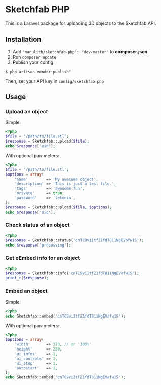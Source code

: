 # Sketchfab PHP

This is a Laravel package for uploading 3D objects to the Sketchfab API.

## Installation

1. Add `"manulith/sketchfab-php": "dev-master"` to **composer.json**.
2. Run `composer update`
4. Publish your config

```
$ php artisan vendor:publish"
```

Then, set your API key in `config/sketchfab.php`

## Usage

### Upload an object

Simple:


```php
<?php
$file = '/path/to/file.stl';
$response = Sketchfab::upload($file);
echo $response['uid'];
```

With optional parameters:

```php
<?php
$file = '/path/to/file.stl';
$options = array(
    'name'        => 'My awesome object',
    'description' => 'This is just a test file.',
    'tags'        => 'awesome fun',
    'private'     => true,
    'password'    => 'letmein',
);
$response = Sketchfab::upload($file, $options);
echo $response['uid'];
```

### Check status of an object

```php
<?php
$response = Sketchfab::status('cnTC9viItfZ1fdT811NgEVafw1S');
echo $response['processing'];
```

### Get oEmbed info for an object

```php
<?php
$response = Sketchfab::info('cnTC9viItfZ1fdT811NgEVafw1S');
print_r($response);
```

### Embed an object

Simple:

```php
<?php
echo Sketchfab::embed('cnTC9viItfZ1fdT811NgEVafw1S');
```

With optional parameters:

```php
<?php
$options = array(
    'width'       => 320, // or '100%'
    'height'      => 280,
    'ui_infos'    => 1,
    'ui_controls' => 1,
    'ui_stop'     => 1,
    'autostart'   => 1,
);
echo Sketchfab::embed('cnTC9viItfZ1fdT811NgEVafw1S');
```
